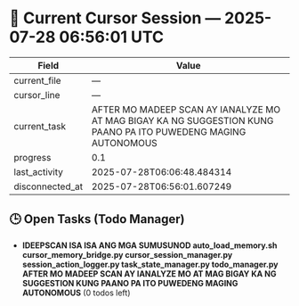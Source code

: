# 📝 Current Cursor Session — 2025-07-28 06:56:01 UTC

| Field | Value |
|-------|-------|
| current_file | — |
| cursor_line | — |
| current_task | AFTER MO MADEEP SCAN AY IANALYZE MO AT MAG BIGAY KA NG SUGGESTION KUNG PAANO PA ITO PUWEDENG MAGING AUTONOMOUS |
| progress | 0.1 |
| last_activity | 2025-07-28T06:06:48.484314 |
| disconnected_at | 2025-07-28T06:56:01.607249 |

## 🕒 Open Tasks (Todo Manager)
- **IDEEPSCAN ISA ISA ANG MGA SUMUSUNOD auto_load_memory.sh
cursor_memory_bridge.py
cursor_session_manager.py
session_action_logger.py
task_state_manager.py
todo_manager.py AFTER MO MADEEP SCAN AY IANALYZE MO AT MAG BIGAY KA NG SUGGESTION KUNG PAANO PA ITO PUWEDENG MAGING AUTONOMOUS** (0 todos left)
